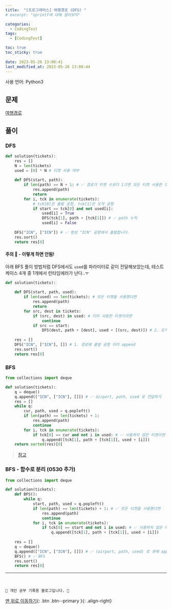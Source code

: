 ```yaml
---
title:  "[프로그래머스] 여행경로 (DFS) "
# excerpt: "sprintf에 대해 알아보자"

categories:
  - CodingTest
tags:
  - [CodingTest]

toc: true
toc_sticky: true
 
date: 2023-05-26 13:00:41
last_modified_at: 2023-05-26 13:00:44
---
```


사용 언어: Python3

## 문제
[여행경로](https://school.programmers.co.kr/learn/courses/30/lessons/43164)

## 풀이
### DFS
```py
def solution(tickets):
    res = []
    N = len(tickets)
    used = [0] * N # 티켓 사용 여부
    
    def DFS(start, path):
        if len(path) == N + 1: # ✅ 경로가 티켓 수보다 1크면 모든 티켓 사용한 것
            res.append(path)
            return
        for i, tck in enumerate(tickets):
            # tck[0]은 출발 공항, tck[1]은 도착 공항
            if start == tck[0] and not used[i]:
                used[i] = True
                DFS(tck[1], path + [tck[1]]) # ✅ path 누적
                used[i] = False
    
    DFS("ICN", ["ICN"]) # ✅ 항상 "ICN" 공항에서 출발합니다.
    res.sort()
    return res[0]
```

#### 주의 🚨 - 이렇게 하면 안됨!
아래 BFS 풀이 방법처럼 DFS에서도 `used`를 파라미터로 같이 전달해보았는데, 테스트케이스 4개 중 1개에서 런타임에러가 난다..ㅜ

```py
def solution(tickets):
    
    def DFS(start, path, used):
        if len(used) == len(tickets): # 모든 티켓을 사용했다면
            res.append(path)
            return
        for src, dest in tickets:
            if (src, dest) in used: # 이미 사용한 티켓이라면
                continue
            if src == start:
                DFS(dest, path + [dest], used + [(src, dest)]) # 2. 도착 공항을 누적
    
    res = []
    DFS("ICN", ["ICN"], []) # 1. 경로에 출발 공항 미리 append
    res.sort()
    return res[0]
```


### BFS
```py
from collections import deque

def solution(tickets):
    q = deque()
    q.append(["ICN", ["ICN"], []]) # ✅ airport, path, used 로 전달하기
    res = []
    while q:
        cur, path, used = q.popleft()
        if len(path) == len(tickets) + 1:
            res.append(path)
            continue
        for i, tck in enumerate(tickets):
            if tck[0] == cur and not i in used: # ✅ 사용하지 않은 티켓이면
                q.append([tck[1], path + [tck[1]], used + [i]])
    return sorted(res)[0]
```

> [참고](https://lottegiantsv3.tistory.com/27)

### BFS - 함수로 분리 (0530 추가)
```py
from collections import deque

def solution(tickets):
    def BFS():
        while q:
            start, path, used = q.popleft()
            if len(path) == len(tickets) + 1: # ✅ 모든 티켓을 사용했다면
                res.append(path)
                continue
            for i, tck in enumerate(tickets):
                if tck[0] == start and not i in used: # ✅ 사용하지 않은 티켓이면
                    q.append([tck[1], path + [tck[1]], used + [i]])
                    
    res = []
    q = deque()
    q.append(["ICN", ["ICN"], []]) # ✅ (airport, path, used) 로 큐에 append
    BFS() # ✅ BFS
    res.sort()
    return res[0]
```







***
<br>


    💛 개인 공부 기록용 블로그입니다. 👻

[맨 위로 이동하기](#){: .btn .btn--primary }{: .align-right}